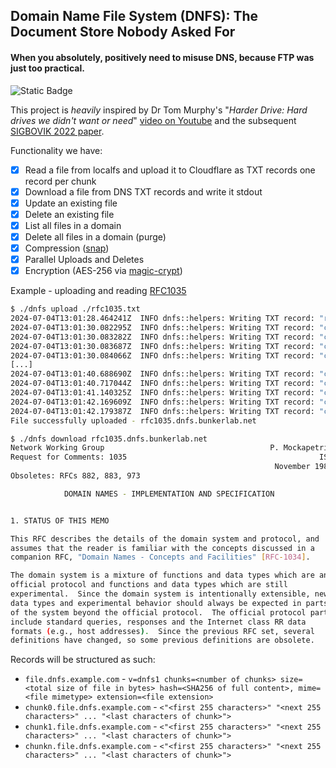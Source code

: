## Domain Name File System (DNFS): The Document Store Nobody Asked For
#### When you absolutely, positively need to misuse DNS, because FTP was just too practical.

![Static Badge](https://img.shields.io/badge/unsafe-forbidden-red)

This project is _heavily_ inspired by Dr Tom Murphy's "_Harder Drive: Hard drives we didn't want or need_" [video on Youtube](https://youtu.be/JcJSW7Rprio) and the subsequent [SIGBOVIK 2022 paper](http://tom7.org/papers/murphy2022harder.pdf).

Functionality we have:
- [x] Read a file from localfs and upload it to Cloudflare as TXT records one record per chunk
- [x] Download a file from DNS TXT records and write it stdout
- [x] Update an existing file
- [x] Delete an existing file
- [x] List all files in a domain
- [x] Delete all files in a domain (purge)
- [x] Compression ([snap](https://crates.io/crates/snap))
- [x] Parallel Uploads and Deletes
- [x] Encryption (AES-256 via [magic-crypt](https://crates.io/crates/magic-crypt))

Example - uploading and reading [RFC1035](https://datatracker.ietf.org/doc/html/rfc1035)
```sh
$ ./dnfs upload ./rfc1035.txt
2024-07-04T13:01:28.464241Z  INFO dnfs::helpers: Writing TXT record: "rfc1035.dnfs.bunkerlab.net"
2024-07-04T13:01:30.082295Z  INFO dnfs::helpers: Writing TXT record: "chunk0.rfc1035.dnfs.bunkerlab.net"
2024-07-04T13:01:30.083282Z  INFO dnfs::helpers: Writing TXT record: "chunk1.rfc1035.dnfs.bunkerlab.net"
2024-07-04T13:01:30.083687Z  INFO dnfs::helpers: Writing TXT record: "chunk2.rfc1035.dnfs.bunkerlab.net"
2024-07-04T13:01:30.084066Z  INFO dnfs::helpers: Writing TXT record: "chunk3.rfc1035.dnfs.bunkerlab.net"
[...]
2024-07-04T13:01:40.688690Z  INFO dnfs::helpers: Writing TXT record: "chunk29.rfc1035.dnfs.bunkerlab.net"
2024-07-04T13:01:40.717044Z  INFO dnfs::helpers: Writing TXT record: "chunk30.rfc1035.dnfs.bunkerlab.net"
2024-07-04T13:01:41.140325Z  INFO dnfs::helpers: Writing TXT record: "chunk31.rfc1035.dnfs.bunkerlab.net"
2024-07-04T13:01:42.169609Z  INFO dnfs::helpers: Writing TXT record: "chunk32.rfc1035.dnfs.bunkerlab.net"
2024-07-04T13:01:42.179387Z  INFO dnfs::helpers: Writing TXT record: "chunk33.rfc1035.dnfs.bunkerlab.net"
File successfully uploaded - rfc1035.dnfs.bunkerlab.net

$ ./dnfs download rfc1035.dnfs.bunkerlab.net
Network Working Group                                     P. Mockapetris
Request for Comments: 1035                                           ISI
                                                           November 1987
Obsoletes: RFCs 882, 883, 973

            DOMAIN NAMES - IMPLEMENTATION AND SPECIFICATION


1. STATUS OF THIS MEMO

This RFC describes the details of the domain system and protocol, and
assumes that the reader is familiar with the concepts discussed in a
companion RFC, "Domain Names - Concepts and Facilities" [RFC-1034].

The domain system is a mixture of functions and data types which are an
official protocol and functions and data types which are still
experimental.  Since the domain system is intentionally extensible, new
data types and experimental behavior should always be expected in parts
of the system beyond the official protocol.  The official protocol parts
include standard queries, responses and the Internet class RR data
formats (e.g., host addresses).  Since the previous RFC set, several
definitions have changed, so some previous definitions are obsolete.
```

Records will be structured as such:
* `file.dnfs.example.com` - `v=dnfs1 chunks=<number of chunks> size=<total size of file in bytes> hash=<SHA256 of full content>, mime=<file mimetype> extension=<file extension>`
* `chunk0.file.dnfs.example.com` - `<"<first 255 characters>" "<next 255 characters>" ... "<last characters of chunk>">`
* `chunk1.file.dnfs.example.com` - `<"<first 255 characters>" "<next 255 characters>" ... "<last characters of chunk>">`
* `chunkn.file.dnfs.example.com` - `<"<first 255 characters>" "<next 255 characters>" ... "<last characters of chunk>">`
